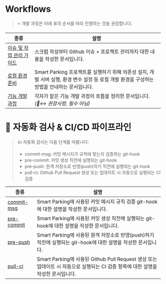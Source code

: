 #  Workflows
 
> ⭐️ 개발 과정은 아래 표의 순서를 따라 진행하는 것을 권장합니다.

| 종류 | 설명 |
|--|--|
| [이슈 및 작업 관리 가이드](./issue_workflow.md) | 스크럼 작성부터 Github 이슈 + 프로젝트 관리까지 대한 내용을 작성한 문서입니다. |
| [로컬 환경 준비](./local_setup.md) | Smart Parking 프로젝트를 실행하기 위해 의존성 설치, 개발 서버 실행, 환경 변수 설정 등 로컬 개발 환경을 구성하는 방법을 안내하는 문서입니다. |
| [기능 개발 과정](./feature_workflow.md) | 각자가 맡은 기능 개발 과정의 흐름을 정리한 문서입니다. _(🙂‍↔️ 권장사항, 필수 아님)_ |

# 🤖 자동화 검사 & CI/CD 파이프라인

> 👍 자동화 검사는 다음 단계를 따릅니다:
> - commit-msg: 커밋 메시지가 규칙에 맞는지 검증하는 git-hook
> - pre-commit: 커밋 생성 직전에 실행되는 git-hook
> - pre-push: 원격 저장소로 반영(push)하기 직전에 실행되는 git-hook
> - pull-ci: Github Pull Request 생성 또는 업데이트 시 자동으로 실행되는 CI 검증

| 종류 | 설명 |
|--|--|
| [commit-msg](./commit-msg.md) | Smart Parking에 사용된 커밋 메시지 규칙 검증 git-hook에 대한 설명을 작성한 문서입니다. |
| [pre-commit](./pre-commit.md) | Smart Parking에 사용된 커밋 생성 직전에 실행되는 git-hook에 대한 설명을 작성한 문서입니다. |
| [pre-push](./pre-push.md) | Smart Parking에 사용된 원격 저장소로 반영(push)하기 직전에 실행되는 git-hook에 대한 설명을 작성한 문서입니다. |
| [pull-ci](./pull-ci.md) | Smart Parking에 사용된 Github Pull Request 생성 또는 업데이트 시 자동으로 실행되는 CI 검증 항목에 대한 설명을 작성한 문서입니다. |